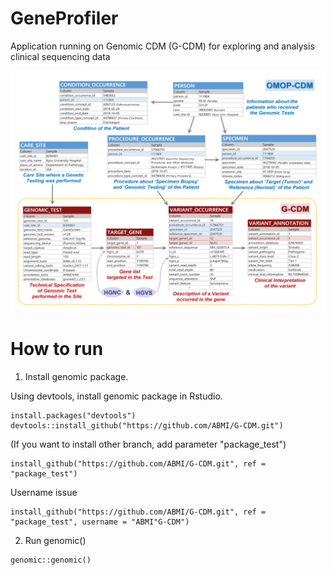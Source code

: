 # GeneProfiler
Application running on Genomic CDM (G-CDM) for exploring and analysis clinical sequencing data

![ERD](Image/ERD.png)

# How to run

1. Install genomic package.

Using devtools, install genomic package in Rstudio.

```
install.packages("devtools")
devtools::install_github("https://github.com/ABMI/G-CDM.git")
```

(If you want to install other branch, add parameter "package_test")

```
install_github("https://github.com/ABMI/G-CDM.git", ref = "package_test")
```

Username issue

```
install_github("https://github.com/ABMI/G-CDM.git", ref = "package_test", username = "ABMI"G-CDM")
```

2. Run genomic()

```
genomic::genomic()
```
